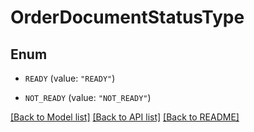 # OrderDocumentStatusType

## Enum


* `READY` (value: `"READY"`)

* `NOT_READY` (value: `"NOT_READY"`)


[[Back to Model list]](../README.md#documentation-for-models) [[Back to API list]](../README.md#documentation-for-api-endpoints) [[Back to README]](../README.md)


